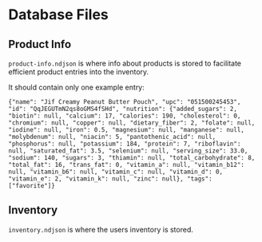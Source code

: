 # Database Files

## Product Info

`product-info.ndjson` is where info about products is stored to facilitate efficient product entries into the inventory.

It should contain only one example entry:

```ndjson
{"name": "Jif Creamy Peanut Butter Pouch", "upc": "051500245453", "id": "QqJEGUTmN2qs8oGMS4fSHd", "nutrition": {"added_sugars": 2, "biotin": null, "calcium": 17, "calories": 190, "cholesterol": 0, "chromium": null, "copper": null, "dietary_fiber": 2, "folate": null, "iodine": null, "iron": 0.5, "magnesium": null, "manganese": null, "molybdenum": null, "niacin": 5, "pantothenic_acid": null, "phosphorus": null, "potassium": 184, "protein": 7, "riboflavin": null, "saturated_fat": 3.5, "selenium": null, "serving_size": 33.0, "sodium": 140, "sugars": 3, "thiamin": null, "total_carbohydrate": 8, "total_fat": 16, "trans_fat": 0, "vitamin_a": null, "vitamin_b12": null, "vitamin_b6": null, "vitamin_c": null, "vitamin_d": 0, "vitamin_e": 2, "vitamin_k": null, "zinc": null}, "tags": ["favorite"]}
```

## Inventory

`inventory.ndjson` is where the users inventory is stored.
